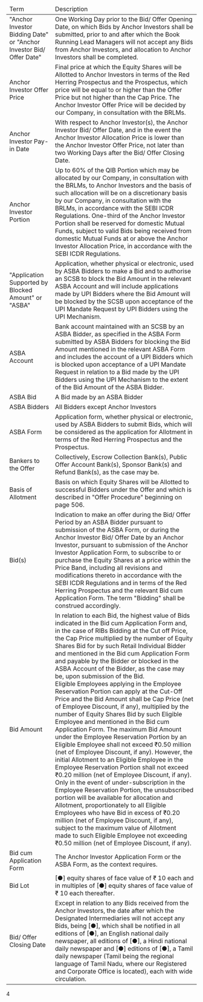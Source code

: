 <table><thead><tr><td>Term</td><td>Description</td></tr></thead><tbody><tr><td>"Anchor Investor Bidding Date" or "Anchor Investor Bid/ Offer Date"</td><td>One Working Day prior to the Bid/ Offer Opening Date, on which Bids by Anchor Investors shall be submitted, prior to and after which the Book Running Lead Managers will not accept any Bids from Anchor Investors, and allocation to Anchor Investors shall be completed.</td></tr><tr><td>Anchor Investor Offer Price</td><td>Final price at which the Equity Shares will be Allotted to Anchor Investors in terms of the Red Herring Prospectus and the Prospectus, which price will be equal to or higher than the Offer Price but not higher than the Cap Price. The Anchor Investor Offer Price will be decided by our Company, in consultation with the BRLMs.</td></tr><tr><td>Anchor Investor Pay-in Date</td><td>With respect to Anchor Investor(s), the Anchor Investor Bid/ Offer Date, and in the event the Anchor Investor Allocation Price is lower than the Anchor Investor Offer Price, not later than two Working Days after the Bid/ Offer Closing Date.</td></tr><tr><td>Anchor Investor Portion</td><td>Up to 60% of the QIB Portion which may be allocated by our Company, in consultation with the BRLMs, to Anchor Investors and the basis of such allocation will be on a discretionary basis by our Company, in consultation with the BRLMs, in accordance with the SEBI ICDR Regulations. One-third of the Anchor Investor Portion shall be reserved for domestic Mutual Funds, subject to valid Bids being received from domestic Mutual Funds at or above the Anchor Investor Allocation Price, in accordance with the SEBI ICDR Regulations.</td></tr><tr><td>"Application Supported by Blocked Amount" or "ASBA"</td><td>Application, whether physical or electronic, used by ASBA Bidders to make a Bid and to authorise an SCSB to block the Bid Amount in the relevant ASBA Account and will include applications made by UPI Bidders where the Bid Amount will be blocked by the SCSB upon acceptance of the UPI Mandate Request by UPI Bidders using the UPI Mechanism.</td></tr><tr><td>ASBA Account</td><td>Bank account maintained with an SCSB by an ASBA Bidder, as specified in the ASBA Form submitted by ASBA Bidders for blocking the Bid Amount mentioned in the relevant ASBA Form and includes the account of a UPI Bidders which is blocked upon acceptance of a UPI Mandate Request in relation to a Bid made by the UPI Bidders using the UPI Mechanism to the extent of the Bid Amount of the ASBA Bidder.</td></tr><tr><td>ASBA Bid</td><td>A Bid made by an ASBA Bidder</td></tr><tr><td>ASBA Bidders</td><td>All Bidders except Anchor Investors</td></tr><tr><td>ASBA Form</td><td>Application form, whether physical or electronic, used by ASBA Bidders to submit Bids, which will be considered as the application for Allotment in terms of the Red Herring Prospectus and the Prospectus.</td></tr><tr><td>Bankers to the Offer</td><td>Collectively, Escrow Collection Bank(s), Public Offer Account Bank(s), Sponsor Bank(s) and Refund Bank(s), as the case may be.</td></tr><tr><td>Basis of Allotment</td><td>Basis on which Equity Shares will be Allotted to successful Bidders under the Offer and which is described in "Offer Procedure" beginning on page 506.</td></tr><tr><td>Bid(s)</td><td>Indication to make an offer during the Bid/ Offer Period by an ASBA Bidder pursuant to submission of the ASBA Form, or during the Anchor Investor Bid/ Offer Date by an Anchor Investor, pursuant to submission of the Anchor Investor Application Form, to subscribe to or purchase the Equity Shares at a price within the Price Band, including all revisions and modifications thereto in accordance with the SEBI ICDR Regulations and in terms of the Red Herring Prospectus and the relevant Bid cum Application Form. The term "Bidding" shall be construed accordingly.</td></tr><tr><td>Bid Amount</td><td>In relation to each Bid, the highest value of Bids indicated in the Bid cum Application Form and, in the case of RIBs Bidding at the Cut off Price, the Cap Price multiplied by the number of Equity Shares Bid for by such Retail Individual Bidder and mentioned in the Bid cum Application Form and payable by the Bidder or blocked in the ASBA Account of the Bidder, as the case may be, upon submission of the Bid.<br>Eligible Employees applying in the Employee Reservation Portion can apply at the Cut-Off Price and the Bid Amount shall be Cap Price (net of Employee Discount, if any), multiplied by the number of Equity Shares Bid by such Eligible Employee and mentioned in the Bid cum Application Form. The maximum Bid Amount under the Employee Reservation Portion by an Eligible Employee shall not exceed ₹0.50 million (net of Employee Discount, if any). However, the initial Allotment to an Eligible Employee in the Employee Reservation Portion shall not exceed ₹0.20 million (net of Employee Discount, if any). Only in the event of under-subscription in the Employee Reservation Portion, the unsubscribed portion will be available for allocation and Allotment, proportionately to all Eligible Employees who have Bid in excess of ₹0.20 million (net of Employee Discount, if any), subject to the maximum value of Allotment made to such Eligible Employee not exceeding ₹0.50 million (net of Employee Discount, if any).</td></tr><tr><td>Bid cum Application Form</td><td>The Anchor Investor Application Form or the ASBA Form, as the context requires.</td></tr><tr><td>Bid Lot</td><td>[●] equity shares of face value of ₹ 10 each and in multiples of [●] equity shares of face value of ₹ 10 each thereafter.</td></tr><tr><td>Bid/ Offer Closing Date</td><td>Except in relation to any Bids received from the Anchor Investors, the date after which the Designated Intermediaries will not accept any Bids, being [●], which shall be notified in all editions of [●], an English national daily newspaper, all editions of [●], a Hindi national daily newspaper and [●] editions of [●], a Tamil daily newspaper (Tamil being the regional language of Tamil Nadu, where our Registered and Corporate Office is located), each with wide circulation.</td></tr></tbody></table>

4